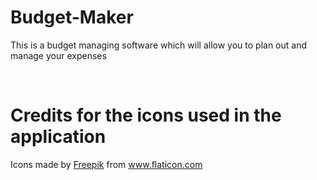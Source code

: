 # Budget-Maker
This is a budget managing software which will allow you to plan out and manage your expenses

<br />

# Credits for the icons used in the application

<div>Icons made by <a href="https://www.freepik.com" title="Freepik">Freepik</a> from <a href="https://www.flaticon.com/" title="Flaticon">www.flaticon.com</a></div>
